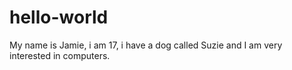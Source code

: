 # hello-world
My name is Jamie, i am 17, i have a dog called Suzie and I am very interested in computers.
